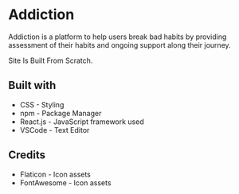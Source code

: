 # Addiction
Addiction is a platform to help users break bad habits by providing assessment of their habits and ongoing support along their journey.

Site Is Built From Scratch.

## Built with
* CSS - Styling
* npm - Package Manager
* React.js - JavaScript framework used
* VSCode - Text Editor

## Credits
* Flaticon - Icon assets
* FontAwesome - Icon assets

